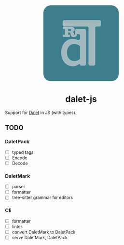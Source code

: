 <div align="center">

![Dalet-rs](https://github.com/TempoWorks/.github/blob/main/imgs/dalet-rs.png?raw=true)

# dalet-js

</div>

Support for [Dalet](https://github.com/txtdot/dalet) in JS (with types).

## TODO

### DaletPack

- [ ] typed tags
- [ ] Encode
- [ ] Decode

### DaletMark

- [ ] parser
- [ ] formatter
- [ ] tree-sitter grammar for editors

### Cli

- [ ] formatter
- [ ] linter
- [ ] convert DaletMark to DaletPack
- [ ] serve DaletMark, DaletPack
